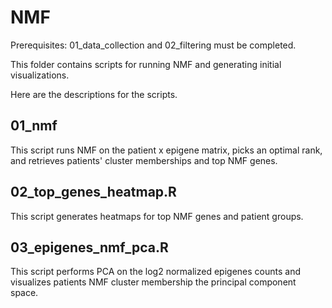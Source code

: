 # NMF

Prerequisites: 01_data_collection and 02_filtering must be completed.

This folder contains scripts for running NMF and generating initial visualizations.

Here are the descriptions for the scripts.


## 01_nmf

This script runs NMF on the patient x epigene matrix, picks an optimal rank, and retrieves patients' cluster memberships and top NMF genes.

## 02_top_genes_heatmap.R

This script generates heatmaps for top NMF genes and patient groups.

## 03_epigenes_nmf_pca.R

This script performs PCA on the log2 normalized epigenes counts and visualizes patients NMF cluster membership the principal component space.
